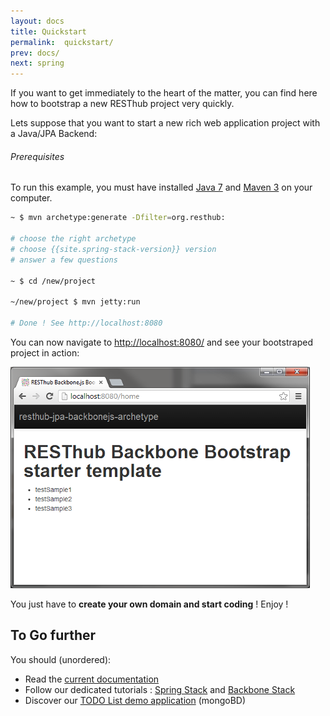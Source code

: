 ```yaml
---
layout: docs
title: Quickstart
permalink:  quickstart/
prev: docs/
next: spring
---
```


If you want to get immediately to the heart of the matter, you can find here how to bootstrap a new
RESThub project very quickly.

Lets suppose that you want to start a new rich web application project with a Java/JPA Backend:

<div class="alert alert-info">
    <h6>Prerequisites</h6>
    To run this example, you must have installed <a href="http://java.com/en/download/help/download_options.xml">Java 7</a>
    and <a href="http://maven.apache.org/download.cgi">Maven 3</a> on your computer.
</div>

```bash
~ $ mvn archetype:generate -Dfilter=org.resthub:

# choose the right archetype
# choose {{site.spring-stack-version}} version
# answer a few questions

~ $ cd /new/project

~/new/project $ mvn jetty:run

# Done ! See http://localhost:8080
```

You can now navigate to <http://localhost:8080/> and see your bootstraped project in action:

<div class="quickstart">
    <p class="text-center">
        <img src="/assets/img/quickstart.png" alt="RESThub Quickstart result"/>
    </p>
</div>

You just have to **create your own domain and start coding** ! Enjoy !

## To Go further

You should (unordered):

* Read the [current documentation](/docs/spring)
* Follow our dedicated tutorials : [Spring Stack](/docs/spring/tutorial) and [Backbone Stack](/docs/backbone/tutorial)
* Discover our [TODO List demo application](https://github.com/resthub/todo-backbone-example) (mongoBD)